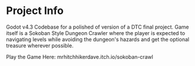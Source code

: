 # Project Info
Godot v4.3 Codebase for a polished of version of a DTC final project. Game itself is a Sokoban Style Dungeon Crawler where the player is expected to navigating levels while avoiding the dungeon's hazards and get the optional treasure wherever possible. 

Play the Game Here: mrhitchhikerdave.itch.io/sokoban-crawl
